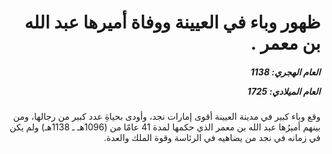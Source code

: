 <h1 dir="rtl">ظهور وباء في العيينة ووفاة أميرها عبد الله بن معمر .</h1>

<h5 dir="rtl">العام الهجري:  1138

العام الميلادي: 1725

</h5>

<p dir="rtl">وقع وباء كبير في مدينة العيينة أقوى إمارات نجد، وأودى بحياةِ عدد كبير من رجالها، ومن بينهم أميرُها عبد الله بن معمر الذي حكمها لمدة 41 عامًا من (1096هـ ـ 1138هـ) ولم يكن في زمانه في نجد من يضاهيه في الرئاسة وقوة الملك والعدة.</p></br>
